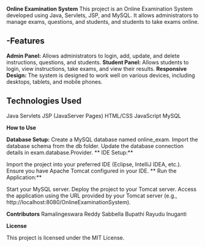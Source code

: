 **Online Examination System**
This project is an Online Examination System developed using Java, Servlets, JSP, and MySQL. It allows administrators to manage exams, questions, and students, and students to take exams online.

**-Features**
---------
**Admin Panel:** Allows administrators to login, add, update, and delete instructions, questions, and students.
**Student Panel:** Allows students to login, view instructions, take exams, and view their results.
**Responsive Design:** The system is designed to work well on various devices, including desktops, tablets, and mobile phones.

**Technologies Used**
----------------------
Java
Servlets
JSP (JavaServer Pages)
HTML/CSS
JavaScript
MySQL

**How to Use**

**Database Setup:**
Create a MySQL database named online_exam.
Import the database schema from the db folder.
Update the database connection details in exam.database.Provider.
**
IDE Setup:**

Import the project into your preferred IDE (Eclipse, IntelliJ IDEA, etc.).
Ensure you have Apache Tomcat configured in your IDE.
**
Run the Application:**

Start your MySQL server.
Deploy the project to your Tomcat server.
Access the application using the URL provided by your Tomcat server (e.g., http://localhost:8080/OnlineExaminationSystem).

**Contributors**
Ramalingeswara Reddy Sabbella
Bupathi Rayudu Inuganti

**License**

This project is licensed under the MIT License.
